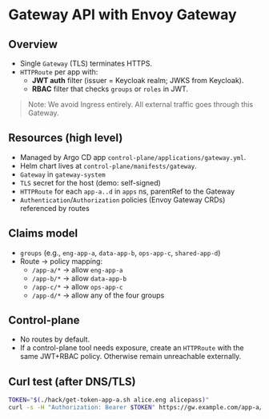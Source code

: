 # Gateway API with Envoy Gateway

## Overview
- Single `Gateway` (TLS) terminates HTTPS.
- `HTTPRoute` per app with:
  - **JWT auth** filter (issuer = Keycloak realm; JWKS from Keycloak).
  - **RBAC** filter that checks `groups` or `roles` in JWT.

> Note: We avoid Ingress entirely. All external traffic goes through this Gateway.

## Resources (high level)
- Managed by Argo CD app `control-plane/applications/gateway.yml`.
- Helm chart lives at `control-plane/manifests/gateway`.
- `Gateway` in `gateway-system`
- `TLS` secret for the host (demo: self-signed)
- `HTTPRoute` for each `app-a..d` in `apps` ns, parentRef to the Gateway
- `Authentication`/`Authorization` policies (Envoy Gateway CRDs) referenced by routes

## Claims model
- `groups` (e.g., `eng-app-a`, `data-app-b`, `ops-app-c`, `shared-app-d`)
- Route → policy mapping:
  - `/app-a/*` → allow `eng-app-a`
  - `/app-b/*` → allow `data-app-b`
  - `/app-c/*` → allow `ops-app-c`
  - `/app-d/*` → allow any of the four groups

## Control-plane
- No routes by default.
- If a control-plane tool needs exposure, create an `HTTPRoute` with the same JWT+RBAC policy. Otherwise remain unreachable externally.

## Curl test (after DNS/TLS)
```bash
TOKEN="$(./hack/get-token-app-a.sh alice.eng alicepass)"
curl -s -H "Authorization: Bearer $TOKEN" https://gw.example.com/app-a/health
